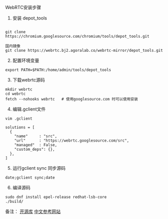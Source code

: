 WebRTC安装步骤
1. 安装 depot_tools
```shell

git clone https://chromium.googlesource.com/chromium/tools/depot_tools.git

国内镜像
git clone https://webrtc.bj2.agoralab.co/webrtc-mirror/depot_tools.git

```

2. 配置环境变量
```shell
export PATH=$PATH:/home/admin/tools/depot_tools
```

3. 下载webrtc源码
```shell
mkdir webrtc
cd webrtc
fetch --nohooks webrtc   # 使用googlesource.com 时可以使用安装
```

4. 编辑.gclient文件
```shell
vim .gclient

solutions = [
  { 
    "name"     : "src",  
    "url"      : "https://webrtc.googlesource.com/src", 
    "managed"  : False,  
    "custom_deps": {},  
  },
]

```

5. 运行gclient sync 同步源码
```shell
date;gclient sync;date
```

6. 编译源码
```shell
sudo dnf install epel-release redhat-lsb-core
./build/
```


备注：
  [开源库](https://ftp.gnu.org/gnu) 
  [中文参考网站](https://webrtc.org.cn/mirror/)
